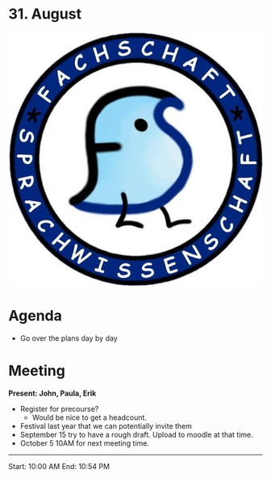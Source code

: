 

# 31. August

![Logo](logo.jpg)

# Agenda

- Go over the plans day by day


# Meeting

**Present: John, Paula, Erik**

- Register for precourse?
  - Would be nice to get a headcount. 
- Festival last year that we can potentially invite them
- September 15 try to have a rough draft. Upload to moodle at that time. 
- October 5 10AM for next meeting time. 


---
Start: 10:00 AM 
End: 10:54 PM


